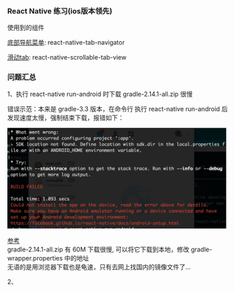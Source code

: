 ### React Native 练习(ios版本领先)


使用到的组件

[底部导航菜单](https://github.com/happypancake/react-native-tab-navigator): react-native-tab-navigator

[滑动tab](https://github.com/skv-headless/react-native-scrollable-tab-view): react-native-scrollable-tab-view


### 问题汇总

1、执行 react-native run-android 时下载 gradle-2.14.1-all.zip 很慢

错误示范：本来是 gradle-3.3 版本，在命令行 执行 react-native run-android 后发现速度太慢，强制结束下载，报错如下：

![Alt 错误](./logs/01.png)

[参考](http://www.cnblogs.com/Ave-Maria/p/6274563.html)  
gradle-2.14.1-all.zip 有 60M 下载很慢, 可以将它下载到本地，修改 gradle-wrapper.properties 中的地址  
无语的是用浏览器下载也是龟速，只有去网上找国内的镜像文件了...

2、